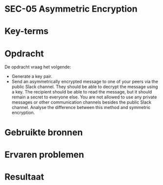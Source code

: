 # SEC-05 Asymmetric Encryption

# Key-terms


# Opdracht

De opdracht vraag het volgende:
- Generate a key pair.
- Send an asymmetrically encrypted message to one of your peers via the public Slack channel. They should be able to decrypt the message using a key. The recipient should be able to read the message, but it should remain a secret to everyone else. You are not allowed to use any private messages or other communication channels besides the public Slack channel. Analyse the difference between this method and symmetric encryption.

# Gebruikte bronnen

# Ervaren problemen

# Resultaat